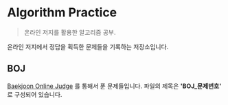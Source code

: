 # Algorithm Practice
> 온라인 저지를 활용한 알고리즘 공부.

온라인 저지에서 정답을 획득한 문제들을 기록하는 저장소입니다.

## BOJ

[Baekjoon Online Judge][BOJ] 를 통해서 푼 문제들입니다. 파일의 제목은 **'BOJ_문제번호'** 로 구성되어 있습니다.

<!-- Markdown link & img dfn's -->
[BOJ]: https://www.acmicpc.net/